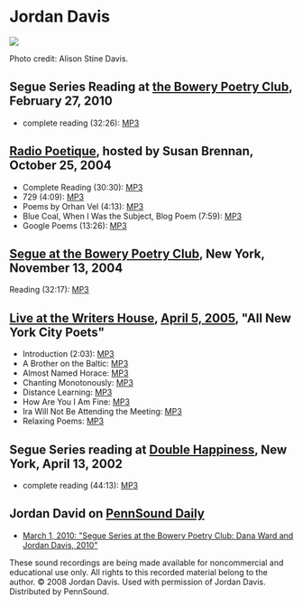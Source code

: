 Jordan Davis
============

![](images/Davis-Jordan.jpg)

Photo credit: Alison Stine Davis.

Segue Series Reading at [the Bowery Poetry Club](Segue-BPC.html#02-27-10), February 27, 2010
--------------------------------------------------------------------------------------------

-   complete reading (32:26): [MP3](http://media.sas.upenn.edu/pennsound/authors/Davis/Davis-Jordan_Segue-Series_BPC_2-27-10.mp3)

[Radio Poetique](http://writing.upenn.edu/pennsound/x/Poetic-Brooklyn.html), hosted by Susan Brennan, October 25, 2004
----------------------------------------------------------------------------------------------------------------------

-   Complete Reading (30:30): [MP3](http://media.sas.upenn.edu/pennsound/authors/Davis/Davis-Jordan_Full_Poetic-Brklyn_10-25-04.mp3)
-   729 (4:09): [MP3](http://media.sas.upenn.edu/pennsound/authors/Davis/Davis-Jordan_01_729_Poetic-Brklyn_10-25-04.mp3)
-   Poems by Orhan Vel (4:13): [MP3](http://media.sas.upenn.edu/pennsound/authors/Davis/Davis-Jordan_02_Poems-by-Orhan-Veli_Poetic-Brklyn_10-25-04.mp3)
-   Blue Coal, When I Was the Subject, Blog Poem (7:59): [MP3](http://media.sas.upenn.edu/pennsound/authors/Davis/Davis-Jordan_03_Blue-Coal_Poetic-Brklyn_10-25-04.mp3)
-   Google Poems (13:26): [MP3](http://media.sas.upenn.edu/pennsound/authors/Davis/Davis-Jordan_04_Google-Poems_Poetic-Brklyn_10-25-04.mp3)

[Segue at the Bowery Poetry Club](http://writing.upenn.edu/pennsound/x/Segue-BPC.html), New York, November 13, 2004
-------------------------------------------------------------------------------------------------------------------

Reading (32:17): [MP3](http://media.sas.upenn.edu/pennsound/authors/Davis/Davis-Jordan_Segue_NY_11-13-04.mp3)

[Live at the Writers House](http://writing.upenn.edu/wh/involved/series/live/), [April 5, 2005](http://writing.upenn.edu/~wh/calendar/0405.html#5), "All New York City Poets"
-----------------------------------------------------------------------------------------------------------------------------------------------------------------------------

-   Introduction (2:03): [MP3](http://media.sas.upenn.edu/LiveKWH/2005/Live-KWH-53/Davis-Jordan_Introduction_06_Live_2-3-0500.mp3)
-   A Brother on the Baltic: [MP3](http://media.sas.upenn.edu/LiveKWH/2005/Live-KWH-53/Davis-Jordan_A-Brother-on-the-Baltic_09_Live_2-3-0500.mp3)
-   Almost Named Horace: [MP3](http://media.sas.upenn.edu/LiveKWH/2005/Live-KWH-53/Davis-Jordan_Almost-Named-Horrace_08_Live_2-3-0500.mp3)
-   Chanting Monotonously: [MP3](http://media.sas.upenn.edu/LiveKWH/2005/Live-KWH-53/Davis-Jordan_Chanting-Monotonously_12_Live_2-3-0500.mp3)
-   Distance Learning: [MP3](http://media.sas.upenn.edu/LiveKWH/2005/Live-KWH-53/Davis-Jordan_Distance-Learning_10_Live_2-3-0500.mp3)
-   How Are You I Am Fine: [MP3](http://media.sas.upenn.edu/LiveKWH/2005/Live-KWH-53/Davis-Jordan_How-Are-You-I-Am-Fine_11_Live_2-3-0500.mp3)
-   Ira Will Not Be Attending the Meeting: [MP3](http://media.sas.upenn.edu/LiveKWH/2005/Live-KWH-53/Davis-Jordan_Ira-Will-Not-be-Attending-the-Meeting_13_Live_2-3-0500.mp3)
-   Relaxing Poems: [MP3](http://media.sas.upenn.edu/LiveKWH/2005/Live-KWH-53/Davis-Jordan_Relaxing-Poems_07_Live_2-3-0500.mp3)

Segue Series reading at [Double Happiness](Segue-DH.php), New York, April 13, 2002
----------------------------------------------------------------------------------

-   complete reading (44:13): [MP3](http://media.sas.upenn.edu/pennsound/authors/Davis/Davis-Jordan_Complete-Reading_Segue-Series_Double-Happiness_04-13-02.mp3)

Jordan David on [PennSound Daily](http://writing.upenn.edu/pennsound/daily)
---------------------------------------------------------------------------

-   [March 1, 2010: "Segue Series at the Bowery Poetry Club: Dana Ward and Jordan Davis, 2010"](http://writing.upenn.edu/pennsound/daily/201003.php#1_13:51)

These sound recordings are being made available for noncommercial
and educational use only. All rights to this recorded material belong to the author.
© 2008 Jordan Davis. Used with permission of Jordan Davis.
Distributed by PennSound.
